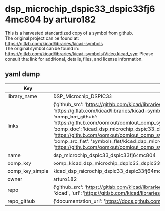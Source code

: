 # dsp_microchip_dspic33_dspic33fj64mc804 by arturo182  
This is a harvested standardized copy of a symbol from github.  
The original project can be found at:  
https://gitlab.com/kicad/libraries/kicad-symbols  
The original symbol can be found in:
https://gitlab.com/kicad/libraries/kicad-symbols/Video.kicad_sym
Please consult that link for additional, details, files, and license information.  
## yaml dump  
| Key | Value |  
| --- | --- |  
| library_name | DSP_Microchip_DSPIC33 |  
| links | {'github_src': 'https://gitlab.com/kicad/libraries/kicad-symbols/Video.kicad_sym', 'github_src_repo': 'https://gitlab.com/kicad/libraries/kicad-symbols', 'oomp_bot': 'kicad_dsp_microchip_dspic33_dspic33fj64mc804/working', 'oomp_bot_github': 'https://github.com/oomlout/oomlout_oomp_symbol_bot/tree/main/kicad_dsp_microchip_dspic33_dspic33fj64mc804/working', 'oomp_doc': 'kicad_dsp_microchip_dspic33_dspic33fj64mc804/working', 'oomp_doc_github': 'https://github.com/oomlout/oomlout_oomp_symbol_doc/tree/main/kicad_dsp_microchip_dspic33_dspic33fj64mc804/working', 'oomp_src_flat': 'symbols_flat/kicad_dsp_microchip_dspic33_dspic33fj64mc804/working', 'oomp_src_flat_github': 'https://github.com/oomlout/oomlout_oomp_symbol_src/tree/main/kicad_dsp_microchip_dspic33_dspic33fj64mc804/working'} |  
| name | dsp_microchip_dspic33_dspic33fj64mc804 |  
| oomp_key | oomp_kicad_dsp_microchip_dspic33_dspic33fj64mc804 |  
| oomp_key_simple | kicad_dsp_microchip_dspic33_dspic33fj64mc804 |  
| owner | arturo182 |  
| repo | {'github_src': 'https://gitlab.com/kicad/libraries/kicad-symbols/Video.kicad_sym', 'name': 'libraries/kicad-symbols', 'owner': 'kicad', 'url': 'https://gitlab.com/kicad/libraries/kicad-symbols'} |  
| repo_github | {'documentation_url': 'https://docs.github.com/rest/repos/repos#get-a-repository', 'message': 'Not Found'} |  

